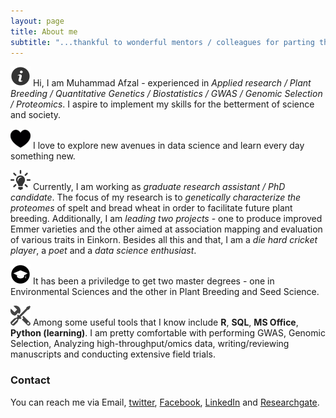 ```yaml
---
layout: page
title: About me
subtitle: "...thankful to wonderful mentors / colleagues for parting their knowledge..."
---
```


![Bio](/assets/img/about.png) Hi, I am Muhammad Afzal - experienced in _Applied research / Plant Breeding / Quantitative Genetics / Biostatistics / GWAS / Genomic Selection / Proteomics_. I aspire to implement my skills for the betterment of science and society.

![Passion](/assets/img/passion.png) I love to explore new avenues in data science and learn every day something new.

![Current Work](/assets/img/job.png) Currently, I am working as _graduate research assistant / PhD candidate_. The focus of my research is to _genetically characterize the proteomes_ of spelt and bread wheat in order to facilitate future plant breeding. Additionally, I am _leading two projects_ - one to produce improved Emmer varieties and the other aimed at association mapping and evaluation of various traits in Einkorn. Besides all this and that, I am a _die hard cricket player_, a _poet_ and a _data science enthusiast_.

![Education](/assets/img/education.png) It has been a priviledge to get two master degrees - one in Environmental Sciences and the other in Plant Breeding and Seed Science.

![Tools](/assets/img/tools.png) Among some useful tools that I know include **R**, **SQL**, **MS Office**, **Python (learning)**. I am pretty comfortable with performing GWAS, Genomic Selection, Analyzing high-throughput/omics data, writing/reviewing manuscripts and conducting extensive field trials.

### Contact

You can reach me via Email, [twitter](https://twitter.com/MAfzal2046), [Facebook](https://www.facebook.com/mafzal2046/), [LinkedIn](https://www.linkedin.com/in/mafzal2/) and [Researchgate](https://www.researchgate.net/profile/Muhammad_Afzal118).
